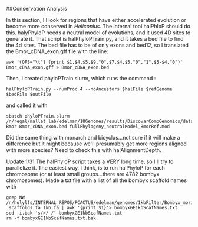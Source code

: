 ##Conservation Analysis

In this section, I'l look for regions that have either accelerated evolution or become more conserved in *Heliconius*. The internal tool halPhloP should do this. halyPhyloP needs a neutral model of evolutions, and it used 4D sites to generate it. That script is halPhyloPTrain.py, and it takes a bed file to find the 4d sites. The bed file has to be of only exons and bed12, so I translated the Bmor_cDNA_exon.gff file with the line:
```shell
awk '{OFS="\t"} {print $1,$4,$5,$9,"0",$7,$4,$5,"0","1",$5-$4,"0"}' Bmor_cDNA_exon.gff > Bmor_cDNA_exon.bed
```
Then, I created phyloPTrain.slurm, which runs the command :
```
halPhyloPTrain.py --numProc 4 --noAncestors $halFile $refGenome $bedFile $outFile
```
and called it with
```
sbatch phyloPTrain.slurm /n/regal/mallet_lab/edelman/18Genomes/results/DiscovarCompGenomics/data/finalAssemblies_highQual_1kbFilter_161101.hal Bmor Bmor_cDNA_exon.bed fullPhylogeny_neutralModel_BmorRef.mod
```
Did the same thing with monarch and bicyclus...not sure if it will make a difference but it might because we'll presumably get more regions aligned with more species? Need to check this with halAlignmentDepth.

Update 1/31
The halPhyloP script takes a VERY long time, so I'll try to parallelize it. The easiest way, I think, is to run halPhyloP for each chromosome (or at least small groups...there are 4782 bombyx chromosomes). Made a txt file with a list of all the bombyx scaffold names with
```
grep NW /n/holylfs/INTERNAL_REPOS/PCACTUS/edelman/genomes/1kbFilter/Bombyx_mori_ASM15162v1_-_scaffolds.fa_1kb.fa | awk '{print $1}'> bombyxGE1kbScafNames.txt
sed -i.bak 's/>/ /' bombyxGE1kbScafNames.txt
rm -f bombyxGE1kbScafNames.txt.bak
```
